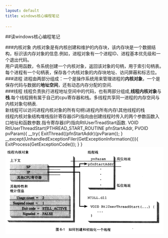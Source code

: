 ```yaml
---
layout: default
title: windows核心编程笔记

---
```


##读windows核心编程笔记

###内核对象
内核对象是有内核创建和维护的内存块，该内存块是一个数据结构，标识该内存对象的信息.例如，进程对象有一个进程ID、进程基本优先级和一个退出代码。  
用户调用函数，令系统创建一个内核对象，返回该对象的句柄，用于索引句柄表。  
每个进程有一个句柄表，保存各个内核对象的内存块地址、访问屏蔽和标志位。  
###进程
进程由两部分组成：一个是操作系统用来管理进程的**内核对象**，一个是保存代码与数据的**地址空间**，还有动态内存分配的空间.    
###线程
线程负责执行进程地址空间中的代码，也有两部分组成,**线程内核对象**与**栈**.每个线程拥有属于自己的cpu寄存器和栈。多线程共享同一进程的内存空间与内核对象句柄表.    
新线程可以访问进程内核对象的所有句柄\进程内所有内存\其他线程的栈  
线程内核对象结构堆栈指针寄存器(SP)指向由创建线程时传入的两个参数函数入口地址和函数参数.指令寄存器(IP)指向RtlUserTreadStart函数.
	VOID RtlUserThreadStart(PTHREAD_START_ROUTINE pfnStartAddr, PVOID pvParam){	
		__try{
			ExitThread((pfnStartAddr)(pvParam));
		}
		__except(UnhandledExceptionFiler(GetExceptionInformation())){
			ExitProcess(GetExceptionCode());
		}
	}
![](https://github.com/garydai/garydai.github.com/raw/master/_posts/pic/windows_thread.PNG)
    